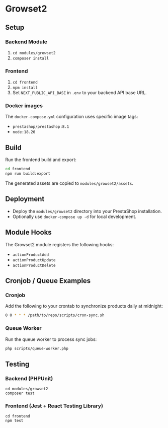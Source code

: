 # Growset2

## Setup

### Backend Module
1. `cd modules/growset2`
2. `composer install`

### Frontend
1. `cd frontend`
2. `npm install`
3. Set `NEXT_PUBLIC_API_BASE` in `.env` to your backend API base URL.

### Docker images
The `docker-compose.yml` configuration uses specific image tags:

- `prestashop/prestashop:8.1`
- `node:18.20`

## Build

Run the frontend build and export:

```bash
cd frontend
npm run build:export
```

The generated assets are copied to `modules/growset2/assets`.

## Deployment

- Deploy the `modules/growset2` directory into your PrestaShop installation.
- Optionally use `docker-compose up -d` for local development.

## Module Hooks

The Growset2 module registers the following hooks:

- `actionProductAdd`
- `actionProductUpdate`
- `actionProductDelete`

## Cronjob / Queue Examples

### Cronjob
Add the following to your crontab to synchronize products daily at midnight:

```bash
0 0 * * * /path/to/repo/scripts/cron-sync.sh
```

### Queue Worker
Run the queue worker to process sync jobs:

```bash
php scripts/queue-worker.php
```

## Testing

### Backend (PHPUnit)

```
cd modules/growset2
composer test
```

### Frontend (Jest + React Testing Library)

```
cd frontend
npm test
```

